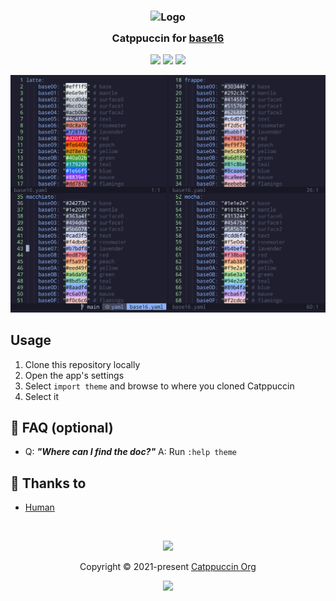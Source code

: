 <h3 align="center">
	<img src="https://raw.githubusercontent.com/catppuccin/catppuccin/main/assets/logos/exports/1544x1544_circle.png" width="100" alt="Logo"/><br/>
	<img src="https://raw.githubusercontent.com/catppuccin/catppuccin/main/assets/misc/transparent.png" height="30" width="0px"/>
	Catppuccin for <a href="https://chriskempson.com/projects/base16/">base16</a>
	<img src="https://raw.githubusercontent.com/catppuccin/catppuccin/main/assets/misc/transparent.png" height="30" width="0px"/>
</h3>

<p align="center">
	<a href="https://github.com/joeyschoblaska/base16/stargazers"><img src="https://img.shields.io/github/stars/joeyschoblaska/base16?colorA=363a4f&colorB=b7bdf8&style=for-the-badge"></a>
	<a href="https://github.com/joeyschoblaska/base16/issues"><img src="https://img.shields.io/github/issues/joeyschoblaska/base16?colorA=363a4f&colorB=f5a97f&style=for-the-badge"></a>
	<a href="https://github.com/joeyschoblaska/base16/contributors"><img src="https://img.shields.io/github/contributors/joeyschoblaska/base16?colorA=363a4f&colorB=a6da95&style=for-the-badge"></a>
</p>

<p align="center">
  <img src="assets/base16.png"/>
</p>

## Usage

1. Clone this repository locally
2. Open the app's settings
3. Select `import theme` and browse to where you cloned Catppuccin
4. Select it

## 🙋 FAQ (optional)

-	Q: **_"Where can I find the doc?"_**
	A: Run `:help theme`

## 💝 Thanks to

- [Human](https://github.com/catppuccin)

&nbsp;

<p align="center">
	<img src="https://raw.githubusercontent.com/catppuccin/catppuccin/main/assets/footers/gray0_ctp_on_line.svg?sanitize=true" />
</p>

<p align="center">
	Copyright &copy; 2021-present <a href="https://github.com/catppuccin" target="_blank">Catppuccin Org</a>
</p>

<p align="center">
	<a href="https://github.com/catppuccin/catppuccin/blob/main/LICENSE"><img src="https://img.shields.io/static/v1.svg?style=for-the-badge&label=License&message=MIT&logoColor=d9e0ee&colorA=363a4f&colorB=b7bdf8"/></a>
</p>
